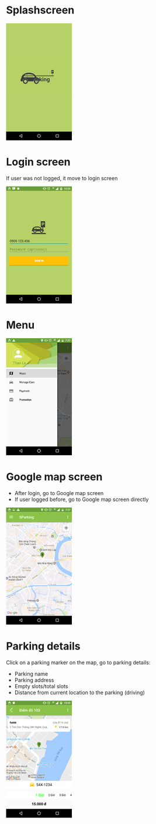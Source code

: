 # Splashscreen
![Splashscreen](https://github.com/thaoln87/SParking/blob/develop/images/splashscreen.png)

# Login screen
If user was not logged, it move to login screen

![Login](https://github.com/thaoln87/SParking/blob/develop/images/Login.png)

# Menu
![Menu](https://github.com/thaoln87/SParking/blob/develop/images/menu.png)

# Google map screen
* After login, go to Google map screen
* If user logged before, go to Google map screen directly

![Google map](https://github.com/thaoln87/SParking/blob/develop/images/main_map.png)

# Parking details
Click on a parking marker on the map, go to parking details:
* Parking name
* Parking address
* Empty slots/total slots
* Distance from current location to the parking (driving)

![Parking details](https://github.com/thaoln87/SParking/blob/develop/images/parking_details.png)
